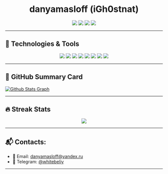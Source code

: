 <h1 align="center">danyamasloff (iGh0stnat)</h1>

<p align="center">
  <img src="https://img.shields.io/badge/Contributions%20in%202025-🔥%20In%20Progress-8CA1A5?style=flat-square&logo=github" />
  <img src="https://img.shields.io/badge/Public%20Repos-See%20Below-6FB4B8?style=flat-square&logo=code" />
  <img src="https://img.shields.io/badge/Joined-GitHub%208%20years%20ago-95A792?style=flat-square&logo=github" />
  <img src="https://img.shields.io/badge/Location-Russia-A6B29C?style=flat-square&logo=map-pin" />
</p>

---

## 🧰 Technologies & Tools

<p align="center">
  <img src="https://img.shields.io/badge/Code-Java-informational?style=flat&logo=openjdk&logoColor=white&color=orange" />
  <img src="https://img.shields.io/badge/Framework-Spring-informational?style=flat&logo=spring&logoColor=white&color=6db33f" />
  <img src="https://img.shields.io/badge/DB-PostgreSQL-informational?style=flat&logo=postgresql&logoColor=white&color=336791" />
  <img src="https://img.shields.io/badge/Tools-Docker-informational?style=flat&logo=docker&logoColor=white&color=2496ED" />
  <img src="https://img.shields.io/badge/API-Postman-informational?style=flat&logo=postman&logoColor=white&color=FF6C37" />
  <img src="https://img.shields.io/badge/IDE-IntelliJIDEA-informational?style=flat&logo=intellijidea&logoColor=white&color=000000" />
  <img src="https://img.shields.io/badge/Markup-HTML5-informational?style=flat&logo=html5&logoColor=white&color=E34F26" />
  <img src="https://img.shields.io/badge/Frontend-React-informational?style=flat&logo=react&logoColor=white&color=61DAFB" />
</p>

---

## 🧾 GitHub Summary Card

[![Github Stats Graph](https://github-profile-summary-cards.vercel.app/api/cards/profile-details?username=danyamasloff&theme=radical&hide_border=true)](https://github.com/danyamasloff)

---

## 🔥 Streak Stats

<p align="center">
  <img src="https://streak-stats.demolab.com/?user=danyamasloff&theme=tokyonight" />
</p>

---

## 📬 Contacts:

- 📧 Email: [danyamasloff@yandex.ru](mailto:danyamasloff@yandex.ru)  
- 💬 Telegram: [@whitebeliy](https://t.me/whitebeliy)

---